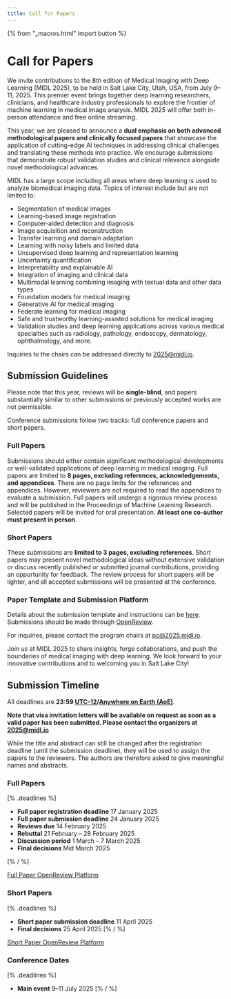 ```yaml
---
title: Call for Papers
---
```


{% from "_macros.html" import button %}

# Call for Papers

We invite contributions to the 8th edition of Medical Imaging with Deep Learning (MIDL 2025), to be held in Salt Lake City, Utah, USA, from July 9–11, 2025. This premier event brings together deep learning researchers, clinicians, and healthcare industry professionals to explore the frontier of machine learning in medical image analysis. MIDL 2025 will offer both in-person attendance and free online streaming.

This year, we are pleased to announce a **dual emphasis on both advanced methodological papers and clinically focused papers** that showcase the application of cutting-edge AI techniques in addressing clinical challenges and translating these methods into practice. We encourage submissions that demonstrate robust validation studies and clinical relevance alongside novel methodological advances.

MIDL has a large scope including all areas where deep learning is used to analyze biomedical imaging data. Topics of interest include but are not limited to:
* Segmentation of medical images
* Learning-based image registration
* Computer-aided detection and diagnosis
* Image acquisition and reconstruction
* Transfer learning and domain adaptation
* Learning with noisy labels and limited data
* Unsupervised deep learning and representation learning
* Uncertainty quantification
* Interpretability and explainable AI
* Integration of imaging and clinical data
* Multimodal learning combining imaging with textual data and other data types
* Foundation models for medical imaging
* Generative AI for medical imaging
* Federate learning for medical imaging
* Safe and trustworthy learning-assisted solutions for medical imaging
* Validation studies and deep learning applications across various medical specialties such as radiology, pathology, endoscopy, dermatology, ophthalmology, and more.

Inquiries to the chairs can be addressed directly to [2025@midl.io](mailto:2025@midl.io).

## Submission Guidelines

Please note that this year, reviews will be **single-blind**, and papers substantially similar to other submissions or previously accepted works are not permissible.

Conference submissions follow two tracks: full conference papers and short papers.

### Full Papers 

Submissions should either contain significant methodological developments or well-validated applications of deep learning in medical imaging. Full papers are limited to **8 pages, excluding references, acknowledgements, and appendices**. There are no page limits for the references and appendices. However, reviewers are not required to read the appendices to evaluate a submission. Full papers will undergo a rigorous review process and will be published in the Proceedings of Machine Learning Research. Selected papers will be invited for oral presentation. **At least one co-author must present in person**.

### Short Papers

These submissions are **limited to 3 pages, excluding references**. Short papers may present novel methodological ideas without extensive validation or discuss recently published or submitted journal contributions, providing an opportunity for feedback. The review process for short papers will be lighter, and all accepted submissions will be presented at the conference.

### Paper Template and Submission Platform 

Details about the submission template and instructions can be [here](https://github.com/MIDL-Conference/MIDLLatexTemplate). Submissions should be made through [OpenReview](https://openreview.net/group?id=MIDL.io/2025/Conference).

For inquiries, please contact the program chairs at [pc@2025.midl.io](mailto:pc@2025.midl.io).

Join us at MIDL 2025 to share insights, forge collaborations, and push the boundaries of medical imaging with deep learning. We look forward to your innovative contributions and to welcoming you in Salt Lake City!


## Submission Timeline

All deadlines are **23:59 [UTC-12](https://www.timeanddate.com/time/zones/aoe)/[Anywhere on Earth (AoE)](https://en.wikipedia.org/wiki/Anywhere_on_Earth)**.

**Note that visa invitation letters will be available on request as soon as a valid paper has been submitted. Please contact the organizers at [2025@midl.io](mailto:2025@midl.io)**

While the title and abstract can still be changed after the registration deadline (until the submission deadline), they will be used to assign the papers to the reviewers. The authors are therefore asked to give meaningful names and abstracts.

### Full Papers
[% .deadlines %]
- **Full paper registration deadline** 17 January 2025
-	**Full paper submission deadline** 24 January 2025
-	**Reviews due** 14 February 2025
- **Rebuttal** 21 February – 28 February 2025
- **Discussion period** 1 March – 7 March 2025
-	**Final decisions** Mid March 2025
<!-- for stricking use <s. </s>-->
[% / %]
<p class="button">
  <a href="https://openreview.net/group?id=MIDL.io/2025/Conference" target="_blank">Full Paper OpenReview Platform</a>
</p>

### Short Papers
[% .deadlines %]
* **Short paper submission deadline** 11 April 2025
* **Final decisions** 25 April 2025
[% / %]
<p class="button">
  <a href="https://openreview.net/group?id=MIDL.io/2025/Short_Papers" target="_blank">Short Paper OpenReview Platform</a>
</p>

### Conference Dates
[% .deadlines %]
* **Main event** 9–11 July 2025
[% / %]
